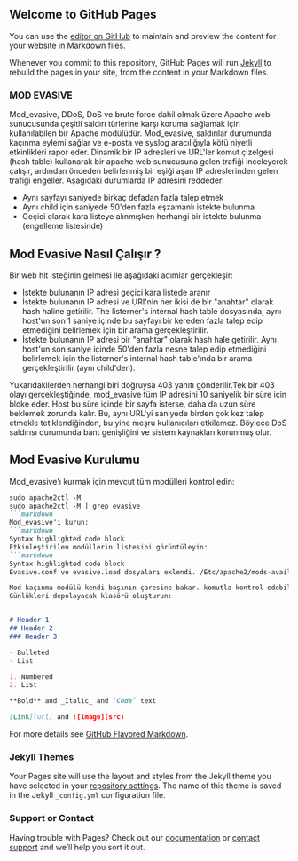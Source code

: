 ## Welcome to GitHub Pages

You can use the [editor on GitHub](https://github.com/besteelverdi/printf-HelloWorld-/edit/main/README.md) to maintain and preview the content for your website in Markdown files.

Whenever you commit to this repository, GitHub Pages will run [Jekyll](https://jekyllrb.com/) to rebuild the pages in your site, from the content in your Markdown files.

### MOD EVASIVE

Mod_evasive, DDoS, DoS ve brute force dahil olmak üzere Apache web sunucusunda çeşitli saldırı türlerine karşı koruma sağlamak için kullanılabilen bir Apache modülüdür. Mod_evasive, saldırılar durumunda kaçınma eylemi sağlar ve e-posta ve syslog aracılığıyla kötü niyetli etkinlikleri rapor eder. Dinamik bir IP adresleri ve URL'ler komut çizelgesi (hash table) kullanarak bir apache web sunucusuna gelen trafiği inceleyerek çalışır, ardından önceden belirlenmiş bir eşiği aşan IP adreslerinden gelen trafiği engeller. Aşağıdaki durumlarda IP adresini reddeder:
- Aynı sayfayı saniyede birkaç defadan fazla talep etmek
- Aynı child için saniyede 50'den fazla eşzamanlı istekte bulunma
- Geçici olarak kara listeye alınmışken herhangi bir istekte bulunma (engelleme listesinde)

## Mod Evasive Nasıl Çalışır ?
Bir web hit isteğinin gelmesi ile aşağıdaki adımlar gerçekleşir:
- İstekte bulunanın IP adresi geçici kara listede aranır
- İstekte bulunanın IP adresi ve URI'nin her ikisi de bir "anahtar" olarak hash haline getirilir. The listerner's internal hash table dosyasında, aynı host'un son 1 saniye içinde bu sayfayı bir kereden fazla talep edip etmediğini belirlemek için bir arama gerçekleştirilir.
- İstekte bulunanın IP adresi bir "anahtar" olarak hash hale getirilir. Aynı host'un son saniye içinde 50'den fazla nesne talep edip etmediğini belirlemek için the listerner's internal hash table'ında bir arama gerçekleştirilir (aynı child'den).

Yukarıdakilerden herhangi biri doğruysa 403 yanıtı gönderilir.Tek bir 403 olayı gerçekleştiğinde, mod_evasive tüm IP adresini 10 saniyelik bir süre için bloke eder. Host bu süre içinde bir sayfa isterse, daha da uzun süre beklemek zorunda kalır. Bu, aynı URL'yi saniyede birden çok kez talep etmekle tetiklendiğinden, bu yine meşru kullanıcıları etkilemez. Böylece DoS saldırısı durumunda bant genişliğini ve sistem kaynakları korunmuş olur. 

## Mod Evasive Kurulumu
Mod_evasive'ı kurmak için mevcut tüm modülleri kontrol edin:
```markdown '''
sudo apache2ctl -M
sudo apache2ctl -M | grep evasive 
```markdown
Mod_evasive'i kurun:
```markdown
Syntax highlighted code block
Etkinleştirilen modüllerin listesini görüntüleyin:
```markdown
Syntax highlighted code block
Evasive.conf ve evasive.load dosyaları eklendi. /Etc/apache2/mods-available/mod-evasive.conf dosyası modül yapılandırma yönergelerini içerir. /Etc/apache2/mods-available/mod-evasive.load dosyası, Apache2'ye modülü dosya sisteminde nerede bulacağını söyler.

Mod kaçınma modülü kendi başının çaresine bakar. komutla kontrol edebilirsiniz
Günlükleri depolayacak klasörü oluşturun:


# Header 1
## Header 2
### Header 3

- Bulleted
- List

1. Numbered
2. List

**Bold** and _Italic_ and `Code` text

[Link](url) and ![Image](src)
```

For more details see [GitHub Flavored Markdown](https://guides.github.com/features/mastering-markdown/).

### Jekyll Themes

Your Pages site will use the layout and styles from the Jekyll theme you have selected in your [repository settings](https://github.com/besteelverdi/printf-HelloWorld-/settings). The name of this theme is saved in the Jekyll `_config.yml` configuration file.

### Support or Contact

Having trouble with Pages? Check out our [documentation](https://docs.github.com/categories/github-pages-basics/) or [contact support](https://support.github.com/contact) and we’ll help you sort it out.
